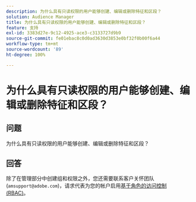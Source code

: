 ```yaml
---
description: 为什么具有只读权限的用户能够创建、编辑或删除特征和区段？
solution: Audience Manager
title: 为什么具有只读权限的用户能够创建、编辑或删除特征和区段？
feature: 支持
exl-id: 3383d27e-9c12-4925-ace3-c3133727d9b9
source-git-commit: fe01ebac8c0d0ad3630d3853e0bf32f0b00f6a44
workflow-type: tm+mt
source-wordcount: '89'
ht-degree: 100%

---
```


# 为什么具有只读权限的用户能够创建、编辑或删除特征和区段？

## 问题

为什么具有只读权限的用户能够创建、编辑或删除特征和区段？

## 回答

除了在管理部分中创建组和权限之外，您还需要联系客户关怀团队 (`amsupport@adobe.com`)，请求代表为您的帐户启用[基于角色的访问控制 (RBAC)](../features/administration/administration-overview.md)。
